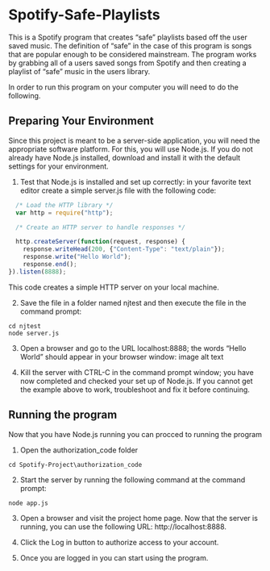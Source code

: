# Spotify-Safe-Playlists
This is a Spotify program that creates “safe” playlists based off the user saved music. The definition of “safe” in the case of this program is songs that are popular enough to be considered mainstream. The program works by grabbing all of a users saved songs from Spotify and then creating a playlist of “safe” music in the users library.

In order to run this program on your computer you will need to do the following.

## Preparing Your Environment

Since this project is meant to be a server-side application, you will need the appropriate software platform. For this, you will use Node.js. If you do not already have Node.js installed, download and install it with the default settings for your environment.

1. Test that Node.js is installed and set up correctly: in your favorite text editor create a simple server.js file with the following code:
```javascript
  /* Load the HTTP library */
  var http = require("http");

  /* Create an HTTP server to handle responses */

  http.createServer(function(request, response) {
    response.writeHead(200, {"Content-Type": "text/plain"});
    response.write("Hello World");
    response.end();
}).listen(8888);
 ```
This code creates a simple HTTP server on your local machine.

2. Save the file in a folder named njtest and then execute the file in the command prompt:
```
cd njtest
node server.js
```

3. Open a browser and go to the URL localhost:8888; the words “Hello World” should appear in your browser window:
image alt text

4. Kill the server with CTRL-C in the command prompt window; you have now completed and checked your set up of Node.js. If you cannot get the example above to work, troubleshoot and fix it before continuing.

## Running the program

Now that you have Node.js running you can procced to running the program

1. Open the authorization_code folder
```
cd Spotify-Project\authorization_code
```

2. Start the server by running the following command at the command prompt:
```
node app.js
```

3. Open a browser and visit the project home page. Now that the server is running, you can use the following URL: http://localhost:8888.

4. Click the Log in button to authorize access to your account.

5. Once you are logged in you can start using the program.
